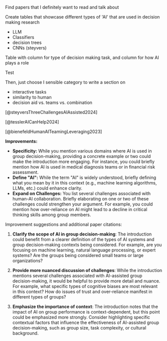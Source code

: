 Find papers that I definitely want to read and talk about


Create tables that showcase different types of 'AI' that are used in decision making research
- LLM
- Classifiers
- decision trees
- CNNs (steyvers)

Table with column for type of decision making task, and column for how AI plays a role

Test


Then, just choose I sensible category to write a section on
- interactive tasks
- similarity to human
- decision aid vs. teams vs. combination



[@steyversThreeChallengesAIAssisted2024]

[@tesslerAICanHelp2024]

[@bienefeldHumanAITeamingLeveraging2023]



**Improvements:**

- **Specificity:** While you mention various domains where AI is used in group decision-making, providing a concrete example or two could make the introduction more engaging. For instance, you could briefly mention how AI is used in medical diagnosis teams or in financial risk assessment.
- **Define "AI":** While the term "AI" is widely understood, briefly defining what you mean by it in this context (e.g., machine learning algorithms, LLMs, etc.) could enhance clarity.
- **Expand on Challenges:** You list several challenges associated with human-AI collaboration. Briefly elaborating on one or two of these challenges could strengthen your argument. For example, you could mention how over-reliance on AI might lead to a decline in critical thinking skills among group members.


Improvement suggestions and additional paper citations:

1. **Clarify the scope of AI in group decision-making**: The introduction could benefit from a clearer definition of the types of AI systems and group decision-making contexts being considered. For example, are you focusing on machine learning, natural language processing, or expert systems? Are the groups being considered small teams or large organizations?
    
2. **Provide more nuanced discussion of challenges**: While the introduction mentions several challenges associated with AI-assisted group decision-making, it would be helpful to provide more detail and nuance. For example, what specific types of cognitive biases are most relevant in this context? How do issues of trust and over-reliance manifest in different types of groups?
    
3. **Emphasize the importance of context**: The introduction notes that the impact of AI on group performance is context-dependent, but this point could be emphasized more strongly. Consider highlighting specific contextual factors that influence the effectiveness of AI-assisted group decision-making, such as group size, task complexity, or cultural background.